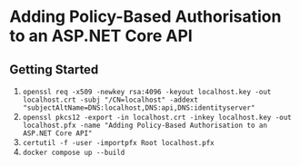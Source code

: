 # Adding Policy-Based Authorisation to an ASP.NET Core API

## Getting Started

1. `openssl req -x509 -newkey rsa:4096 -keyout localhost.key -out localhost.crt -subj "/CN=localhost" -addext "subjectAltName=DNS:localhost,DNS:api,DNS:identityserver"`
1. `openssl pkcs12 -export -in localhost.crt -inkey localhost.key -out localhost.pfx -name "Adding Policy-Based Authorisation to an ASP.NET Core API"`
1. `certutil -f -user -importpfx Root localhost.pfx`
1. `docker compose up --build`
